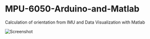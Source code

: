 # MPU-6050-Arduino-and-Matlab
Calculation of orientation from IMU and Data Visualization with Matlab

![Screenshot]({{site.baseurl}}/https://github.com/SayanSeth/MPU-6050-Arduino-and-Matlab/blob/master/pic.png)